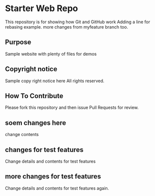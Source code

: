# Starter Web Repo

This repository is for showing how Git and GitHub work
Adding a line for rebasing example.
more changes from myfeature branch too.

## Purpose

Sample website with plenty of files for demos

## Copyright notice
Sample copy right notice here
All rights reserved.

## How To Contribute
Please fork this repository and then issue Pull Requests for review.

## soem changes here
change contents

## changes for test features
Change details and contents for test features

## more changes for test features
Change details and contents for test features again.
